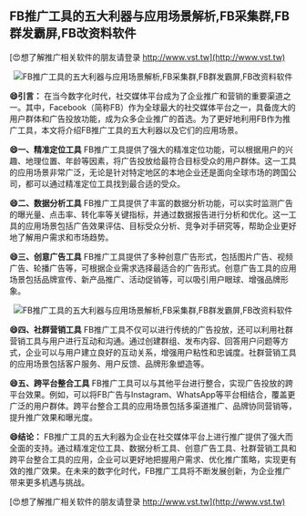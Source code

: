 ## **FB推广工具的五大利器与应用场景解析,FB采集群,FB群发霸屏,FB改资料软件**

[😍想了解推广相关软件的朋友请登录 http://www.vst.tw](http://www.vst.tw)

 <center><img src="https://vst.tw/MP4/tuiguang/png/3.png" alt="FB推广工具的五大利器与应用场景解析,FB采集群,FB群发霸屏,FB改资料软件"></center>

**😄引言：**
在当今数字化时代，社交媒体平台成为了企业推广和营销的重要渠道之一。其中，Facebook（简称FB）作为全球最大的社交媒体平台之一，具备庞大的用户群体和广告投放功能，成为众多企业推广的首选。为了更好地利用FB作为推广工具，本文将介绍FB推广工具的五大利器以及它们的应用场景。

**😄一、精准定位工具**
FB推广工具提供了强大的精准定位功能，可以根据用户的兴趣、地理位置、年龄等因素，将广告投放给最符合目标受众的用户群体。这一工具的应用场景非常广泛，无论是针对特定地区的本地企业还是面向全球市场的跨国公司，都可以通过精准定位工具找到最合适的受众。

**😄二、数据分析工具**
FB推广工具提供了丰富的数据分析功能，可以实时监测广告的曝光量、点击率、转化率等关键指标，并通过数据报告进行分析和优化。这一工具的应用场景包括广告效果评估、目标受众分析、竞争对手研究等，帮助企业更好地了解用户需求和市场趋势。

**😄三、创意广告工具**
FB推广工具提供了多种创意广告形式，包括图片广告、视频广告、轮播广告等，可根据企业需求选择最适合的广告形式。创意广告工具的应用场景包括品牌宣传、新产品推广、活动促销等，可以吸引用户眼球、增强品牌形象。

 <center><img src="https://vst.tw/MP4/tuiguang/png/5.png" alt="FB推广工具的五大利器与应用场景解析,FB采集群,FB群发霸屏,FB改资料软件"></center>

**😄四、社群营销工具**
FB推广工具不仅可以进行传统的广告投放，还可以利用社群营销工具与用户进行互动和沟通。通过创建群组、发布内容、回答用户问题等方式，企业可以与用户建立良好的互动关系，增强用户粘性和忠诚度。社群营销工具的应用场景包括客户服务、用户反馈、品牌形象塑造等。

**😄五、跨平台整合工具**
FB推广工具可以与其他平台进行整合，实现广告投放的跨平台效果。例如，可以将FB广告与Instagram、WhatsApp等平台相结合，覆盖更广泛的用户群体。跨平台整合工具的应用场景包括多渠道推广、品牌协同营销等，提升推广效果和曝光度。

**😄结论：**
FB推广工具的五大利器为企业在社交媒体平台上进行推广提供了强大而全面的支持。通过精准定位工具、数据分析工具、创意广告工具、社群营销工具和跨平台整合工具的应用，企业可以更好地把握用户需求、优化推广策略，实现更有效的推广效果。在未来的数字化时代，FB推广工具将不断发展创新，为企业推广带来更多机遇与挑战。

[😍想了解推广相关软件的朋友请登录 http://www.vst.tw](http://www.vst.tw)



